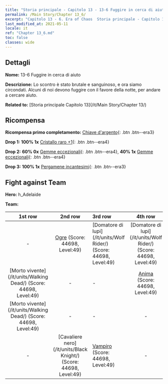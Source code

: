 ```yaml
---
title: "Storia principale - Capitolo 13 - 13-6 Fuggire in cerca di aiuto"
permalink: /Main Story/Chapter 13_6/
excerpt: "Capitolo 13 - 6. Era of Chaos  Storia principale - Capitolo 13_6. 13-6 Fuggire in cerca di aiuto"
last_modified_at: 2021-05-11
locale: it
ref: "Chapter 13_6.md"
toc: false
classes: wide
---
```


## Dettagli

 **Nome:** 13-6 Fuggire in cerca di aiuto

 **Descrizione:** Lo scontro è stato brutale e sanguinoso, e ora siamo circondati. Alcuni di noi devono fuggire con il favore della notte, per andare a cercare aiuto.

 **Related to:** [Storia principale Capitolo 13](/it/Main Story/Chapter 13/)

## Ricompensa

 **Ricompensa primo completamento:** [Chiave d'argento](/ItemsIT/con_693/){: .btn .btn--era3}

 **Drop 1:** **100% 1x** [Cristallo raro +1](/ItemsIT/mat_45/){: .btn .btn--era4}

 **Drop 2:** **60% 0x** [Gemme eccezionali](/ItemsIT/mat_37/){: .btn .btn--era4}, **40% 1x** [Gemme eccezionali](/ItemsIT/mat_37/){: .btn .btn--era4}

 **Drop 3:** **100% 1x** [Pergamene incantesimi](/ItemsIT/con_694/){: .btn .btn--era3}


## Fight against Team
 **Hero:** h_Adelaide

 **Team:**


  | 1st row | 2nd row | 3rd row | 4th row |
  |:----:|:----:|:----|:----:|
  | - | [Ogre](/it/units/Ogre/) (Score: 44698, Level:49)  | [Domatore di lupi](/it/units/Wolf Rider/) (Score: 44698, Level:49)  | [Domatore di lupi](/it/units/Wolf Rider/) (Score: 44698, Level:49)  |
  | [Morto vivente](/it/units/Walking Dead/) (Score: 44698, Level:49)  | - | - | [Anima](/it/units/Wight/) (Score: 44698, Level:49)  |
  | [Morto vivente](/it/units/Walking Dead/) (Score: 44698, Level:49)  | - | - | - |
  | - | [Cavaliere nero](/it/units/Black Knight/) (Score: 44698, Level:49)  | [Vampiro](/it/units/Vampire/) (Score: 44698, Level:49)  | - |


